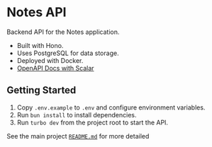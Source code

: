 # Notes API

Backend API for the Notes application.

* Built with Hono.
* Uses PostgreSQL for data storage.
* Deployed with Docker.
* [OpenAPI Docs with Scalar](https://api.notes.gozman.xyz/api/reference)

## Getting Started

1. Copy `.env.example` to `.env` and configure environment variables.
2. Run `bun install` to install dependencies.
3. Run `turbo dev` from the project root to start the API.

See the main project [`README.md`](https://github.com/gozmanthefirst/notes) for more detailed
